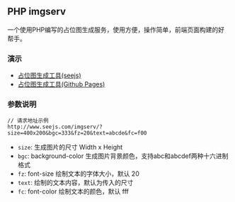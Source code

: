 ## PHP imgserv

一个使用PHP编写的占位图生成服务，使用方便，操作简单，前端页面构建的好帮手。

### 演示

* [占位图生成工具(seejs)](http://www.seejs.com/imgserv/about.html)
* [占位图生成工具(Github Pages)](http://mailzwj.github.io/imgserv)

### 参数说明

```
// 请求地址示例
http://www.seejs.com/imgserv/?size=400x200&bgc=333&fz=20&text=abcde&fc=f00
```

- `size`: 生成图片的尺寸 Width x Height
- `bgc`: background-color 生成图片背景颜色，支持abc和abcdef两种十六进制格式
- `fz`: font-size 绘制文本的字体大小，默认 20
- `text`: 绘制的文本内容，默认为传入的尺寸
- `fc`: font-color 绘制文本的颜色，默认 fff
